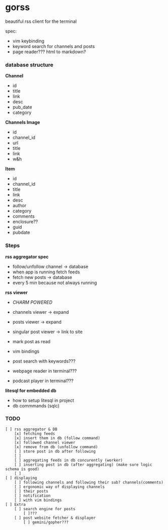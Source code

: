 # gorss
beautiful rss client for the terminal

spec:
 - vim keybinding
 - keyword search for channels and posts
 - page reader??? html to markdown? 

### database structure
**Channel**
 - id
 - title 
 - link 
 - desc 
 - pub_date 
 - category

 **Channels Image**
 - id
 - channel_id
 - url
 - title
 - link
 - w&h

 **Item**
 - id
 - channel_id
 - title
 - link
 - desc
 - author
 - category
 - comments
 - enclosure??
 - guid
 - pubdate

### Steps
**rss aggregator spec**
 - follow/unfollow channel -> database
 - when app is running fetch feeds
 - fetch new posts -> database
 - every 5 min because not always running

**rss viewer**
 - *CHARM POWERED*
 - channels viewer -> expand
 - posts viewer -> expand
 - singular post viewer -> link to site
 - mark post as read
 - vim bindings

 - post search with keywords???
 - webpage reader in terminal???
 - podcast player in terminal???

**litesql for embedded db**
 - how to setup litesql in project
 - db commmands (sqlc)

### TODO
    [ ] rss aggregator & DB
        [x] fetching feeds
        [x] insert them in db (follow command)
        [x] followed channel viewer
        [x] remove from db (unfollow command)
        [ ] store post in db after following
        [ ]
        [ ] aggregating feeds in db concurently (worker)
        [ ] inserting post in db (after aggregating) (make sure logic schema is good)
        [ ] 
    [ ] displaying
        [ ] following channels and following their sub? channels(comments)
        [ ] ergonomic way of displaying channels
        [ ] their posts
        [ ] notification
        [ ] with vim bindings
    [ ] Extra
        [ ] search engine for posts
            [ ]???
        [ ] post website fetcher & displayer
            [ ] gemini/gopher???









